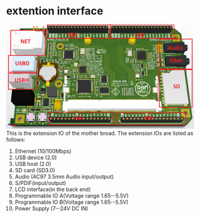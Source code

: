 # extention interface

![](mother_extention.png)  
This is the extension IO of the mother broad. The extension IOs are listed as follows:

1. Ethernet \(10/100Mbps\)
2. USB device \(2.0\)
3. USB host \(2.0\)
4. SD card \(SD3.0\)
5. Audio \(AC97 3.5mm Audio input/output\)
6. S/PDIF\(input/output\)
7. LCD interface\(in the back end\)
8. Programmable IO A\(Voltage range 1.65--5.5V\)
9. Programmable IO B\(Voltage range 1.65--5.5V\)
10. Power Supply \(7--24V DC IN\)



